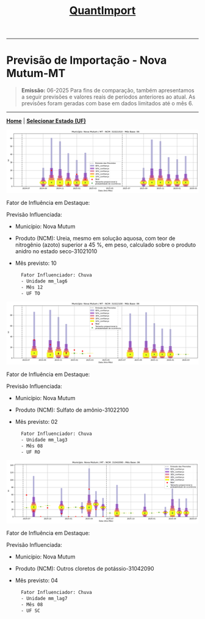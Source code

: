 <header>
    <h1><a href="https://quantimportbrazil.github.io/Sobre/">QuantImport</a></h1>
</header>

---

# Previsão de Importação - Nova Mutum-MT

> **Emissão:** 06-2025
> Para fins de comparação, também apresentamos a seguir previsões e valores reais de períodos anteriores ao atual.
> As previsões foram geradas com base em dados limitados até o mês 6.

---

**[Home](https://quantimportbrazil.github.io/Sobre/)** | **[Selecionar Estado (UF)](https://quantimportbrazil.github.io/Unidades_Federativas/)**


![Gráfico de Previsão](31021010.png)

Fator de Influência em Destaque:

Previsão Influenciada:
- Município: Nova Mutum
- Produto (NCM): Ureia, mesmo em solução aquosa, com teor de nitrogênio (azoto) superior a 45 %, em peso, calculado sobre o produto anidro no estado seco-31021010 
- Mês previsto: 10

        Fator Influenciador: Chuva
        - Unidade mm_lag6
        - Mês 12
        - UF TO







![Gráfico de Previsão](31022100.png)

Fator de Influência em Destaque:

Previsão Influenciada:
- Município: Nova Mutum
- Produto (NCM): Sulfato de amônio-31022100 
- Mês previsto: 02

        Fator Influenciador: Chuva
        - Unidade mm_lag3
        - Mês 08
        - UF RO







![Gráfico de Previsão](31042090.png)

Fator de Influência em Destaque:

Previsão Influenciada:
- Município: Nova Mutum
- Produto (NCM): Outros cloretos de potássio-31042090 
- Mês previsto: 04

        Fator Influenciador: Chuva
        - Unidade mm_lag7
        - Mês 08
        - UF SC





